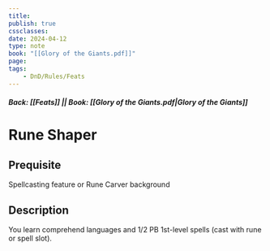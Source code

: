```yaml
---
title:
publish: true
cssclasses:
date: 2024-04-12
type: note
book: "[[Glory of the Giants.pdf]]"
page: 
tags:
    - DnD/Rules/Feats
---
```


##### Back: [[Feats]] || Book: [[Glory of the Giants.pdf|Glory of the Giants]]

# Rune Shaper


## Prequisite 
Spellcasting feature or Rune Carver background

## Description
You learn comprehend languages and 1/2 PB 1st-level spells (cast with rune or spell slot).